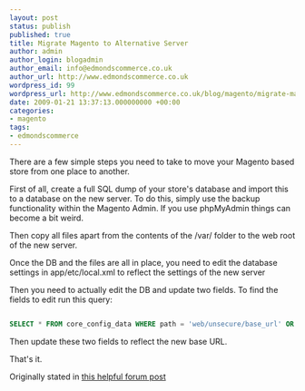 ```yaml
---
layout: post
status: publish
published: true
title: Migrate Magento to Alternative Server
author: admin
author_login: blogadmin
author_email: info@edmondscommerce.co.uk
author_url: http://www.edmondscommerce.co.uk
wordpress_id: 99
wordpress_url: http://www.edmondscommerce.co.uk/blog/magento/migrate-magento-to-alternative-server/
date: 2009-01-21 13:37:13.000000000 +00:00
categories:
- magento
tags:
- edmondscommerce
---
```

There are a few simple steps you need to take to move your Magento based store from one place to another.

First of all, create a full SQL dump of your store's database and import this to a database on the new server. To do this, simply use the backup functionality within the Magento Admin. If you use phpMyAdmin things can become a bit weird.

Then copy all files apart from the contents of the /var/ folder to the web root of the new server.

Once the DB and the files are all in place, you need to edit the database settings in app/etc/local.xml to reflect the settings of the new server

Then you need to actually edit the DB and update two fields. To find the fields to edit run this query:

```sql

SELECT * FROM core_config_data WHERE path = 'web/unsecure/base_url' OR path = 'web/secure/base_url'; 

```

Then update these two fields to reflect the new base URL.

That's it.

Originally stated in <a href="http://www.magentocommerce.com/boards/viewthread/27272/" rel="nofollow">this helpful forum post</a>
